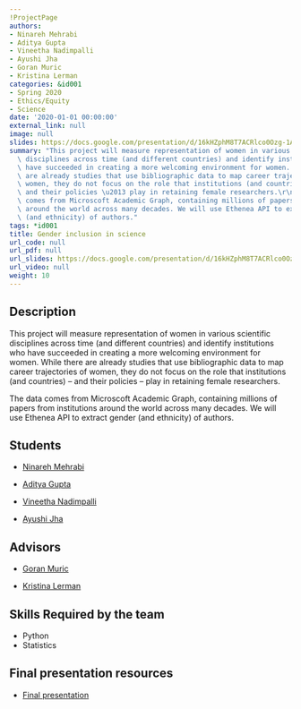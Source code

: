 ```yaml
---
!ProjectPage
authors:
- Ninareh Mehrabi
- Aditya Gupta
- Vineetha Nadimpalli
- Ayushi Jha
- Goran Muric
- Kristina Lerman
categories: &id001
- Spring 2020
- Ethics/Equity
- Science
date: '2020-01-01 00:00:00'
external_link: null
image: null
slides: https://docs.google.com/presentation/d/16kHZphM8T7ACRlco0Ozg-1ADslPaP5Nm/edit?usp=sharing&ouid=116088473370484068569&rtpof=true&sd=true
summary: "This project will measure representation of women in various scientific\
  \ disciplines across time (and different countries) and identify institutions who\
  \ have succeeded in creating a more welcoming environment for women. While there\
  \ are already studies that use bibliographic data to map career trajectories of\
  \ women, they do not focus on the role that institutions (and countries) \u2013\
  \ and their policies \u2013 play in retaining female researchers.\r\n\r\nThe data\
  \ comes from Microscoft Academic Graph, containing millions of papers from institutions\
  \ around the world across many decades. We will use Ethenea API to extract gender\
  \ (and ethnicity) of authors."
tags: *id001
title: Gender inclusion in science
url_code: null
url_pdf: null
url_slides: https://docs.google.com/presentation/d/16kHZphM8T7ACRlco0Ozg-1ADslPaP5Nm/edit?usp=sharing&ouid=116088473370484068569&rtpof=true&sd=true
url_video: null
weight: 10
---
```

## Description

This project will measure representation of women in various scientific disciplines across time (and different countries) and identify institutions who have succeeded in creating a more welcoming environment for women. While there are already studies that use bibliographic data to map career trajectories of women, they do not focus on the role that institutions (and countries) – and their policies – play in retaining female researchers.

The data comes from Microscoft Academic Graph, containing millions of papers from institutions around the world across many decades. We will use Ethenea API to extract gender (and ethnicity) of authors.





## Students

* [Ninareh Mehrabi](../../../author/ninareh-mehrabi)

* [Aditya Gupta](../../../author/aditya-gupta)

* [Vineetha Nadimpalli](../../../author/vineetha-nadimpalli)

* [Ayushi Jha](../../../author/ayushi-jha)

## Advisors

* [Goran Muric](../../../author/goran-muric)

* [Kristina Lerman](../../../author/kristina-lerman)

## Skills Required by the team


* Python
* Statistics
## Final presentation resources

* [Final presentation](https://docs.google.com/presentation/d/16kHZphM8T7ACRlco0Ozg-1ADslPaP5Nm/edit?usp=sharing&amp;ouid=116088473370484068569&amp;rtpof=true&amp;sd=true)